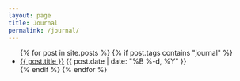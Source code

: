 ```yaml
---
layout: page
title: Journal
permalink: /journal/
---
```


<ul>
{% for post in site.posts %}
  {% if post.tags contains "journal" %}
  <li>
    <a href="{{ post.url }}">{{ post.title }}</a>
    <span class="date">{{ post.date | date: "%B %-d, %Y"  }}</span>
  </li>
  {% endif %}
{% endfor %}
</ul>